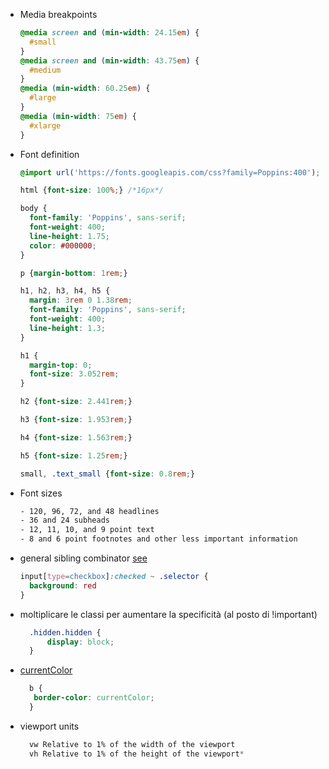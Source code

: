 - Media breakpoints
    ```css
    @media screen and (min-width: 24.15em) {
      #small
    }
    @media screen and (min-width: 43.75em) {
      #medium
    }
    @media (min-width: 60.25em) {
      #large
    }
    @media (min-width: 75em) {
      #xlarge
    }
    ```
- Font definition
    ```css
    @import url('https://fonts.googleapis.com/css?family=Poppins:400');
    
    html {font-size: 100%;} /*16px*/
    
    body {
      font-family: 'Poppins', sans-serif;
      font-weight: 400;
      line-height: 1.75;
      color: #000000;
    }
    
    p {margin-bottom: 1rem;}
    
    h1, h2, h3, h4, h5 {
      margin: 3rem 0 1.38rem;
      font-family: 'Poppins', sans-serif;
      font-weight: 400;
      line-height: 1.3;
    }
    
    h1 {
      margin-top: 0;
      font-size: 3.052rem;
    }
    
    h2 {font-size: 2.441rem;}
    
    h3 {font-size: 1.953rem;}
    
    h4 {font-size: 1.563rem;}
    
    h5 {font-size: 1.25rem;}
    
    small, .text_small {font-size: 0.8rem;}

    ```
- Font sizes
    ```txt
    - 120, 96, 72, and 48 headlines
    - 36 and 24 subheads
    - 12, 11, 10, and 9 point text
    - 8 and 6 point footnotes and other less important information
    ```
    
- general sibling combinator [see](https://www.youtube.com/watch?v=-_QcUmyLdDw)
    ```css
    input[type=checkbox]:checked ~ .selector {
      background: red
    }
    ```
  
 - moltiplicare le classi per aumentare la specificità (al posto di !important)
     ```css
       .hidden.hidden {
           display: block;
       }
     ```
     
- [currentColor](https://www.quirksmode.org/css/color/currentcolor.html)
   ```css
     b {
      border-color: currentColor;
     }
   ```
   
- viewport units
   ```css
     vw Relative to 1% of the width of the viewport
     vh Relative to 1% of the height of the viewport*
   ```
 